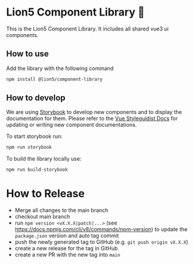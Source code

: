 # Lion5 Component Library 🎉

This is the Lion5 Component Library. It includes all shared vue3 ui components.

## How to use
Add the library with the following command 
```sh
npm install @lion5/component-library
```

## How to develop
We are using [Storybook](https://storybook.js.org/) to develop new components and to display the documentation for them.
Please refer to the [Vue Styleguidist Docs](https://vue-styleguidist.github.io/docs/Documenting.html) for updating or writing new component documentations.

To start storybook run:
```sh
npm run storybook
```
To build the library locally use:
```sh
npm run build-storybook
```

# How to Release
- Merge all changes to the main branch
- checkout main branch
- run `npm version <vX.X.X|patch|...>` (see https://docs.npmjs.com/cli/v8/commands/npm-version) to update the `package.json` version and auto tag commit
- push the newly generated tag to GitHub (e.g. `git push origin vX.X.X`)
- create a new release for the tag in GitHub
- create a new PR with the new tag into `main`
